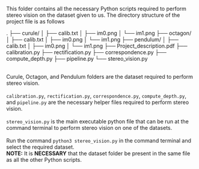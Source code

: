 This folder contains all the necessary Python scripts required to perform stereo vision on the dataset given to us. The directory structure of the project file is as follows

.
├── curule/
│   ├── calib.txt
│   ├── im0.png
│   └── im1.png 
├── octagon/
│   ├── calib.txt
│   ├── im0.png
│   └── im1.png
├── pendulum/
│   ├── calib.txt
│   ├── im0.png
│   └── im1.png
├── Project_description.pdf
├── calibration.py
├── rectification.py
├── correspondence.py
├── compute_depth.py
├── pipeline.py
└── stereo_vision.py


<br>Curule, Octagon, and Pendulum folders are the dataset required to perform stereo vision.
<br>
<br>`calibration.py`, `rectification.py`, `correspondence.py`, `compute_depth.py`, and `pipeline.py` are the necessary helper files required to perform stereo vision.
<br>
<br>`stereo_vision.py` is the main executable python file that can be run at the command terminal to perform stereo vision on one of the datasets.
<br>
<br>Run the command `python3 stereo_vision.py` in the command terminal and select the required dataset.
<br>
**NOTE:** It is **NECESSARY** that the dataset folder be present in the same file as all the other Python scripts.
